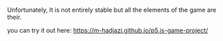 Unfortunately, It is not entirely stable but all the elements of the game are 
their.

you can try it out here: https://m-hadjazi.github.io/p5.js-game-project/
